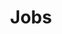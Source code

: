 ---
layout: default
title: Jobs
parent: Develop in Container
nav_order: 5
redirect_to: docs/dev-container-vscode
---